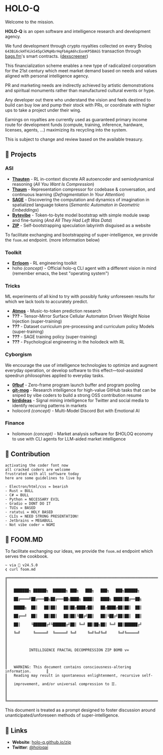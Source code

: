 # HOLO-Q

Welcome to the mission.

**HOLO-Q** is an open software and intelligence research and development agency.

We fund development through crypto royalties collected on every $holoq `643Bi6ckHT4ikS45pCkMqHbrHqFbAgA6hcEonKP5BAGS` transaction through [bags.fm](https://bags.fm/643Bi6ckHT4ikS45pCkMqHbrHqFbAgA6hcEonKP5BAGS)'s smart contracts. ([dexscreener](https://dexscreener.com/solana/643bi6ckht4iks45pckmqhbrhqfbaga6hceonkp5bags))

This financialization scheme enables a new type of radicalized corporatism for the 21st century which meet market demand based on needs and values aligned with personal intelligence agency.

PR and marketing needs are indirectly achieved by artistic demonstrations and spiritual monuments rather than manufactured cultural events or hype.

Any developer out there who understand the vision and feels destined to build can buy low and pump their stock with PRs, or coordinate with higher ups to take a project under their wing.

Earnings on royalties are currently used as guaranteed primary income route for development funds (compute, training, inference, hardware, licenses, agents, ...) maximizing its recycling into the system.

This is subject to change and review based on the available treasury.

## 🔺 Projects

### ASI
- [**Thauten**](https://github.com/holo-q/thauten) - RL in-context discrete AR autoencoder and semiodynamical reasoning (_All You Want Is Compression_) 
- [**Thaum**](https://github.com/holo-q/thaum) - Representation compressor for codebase & conversation, and continuous learning (_Defragmentation In Your Attention_) 
- [**SAGE**](https://github.com/holo-q/sage) - Discovering the computation and dynamics of imagination in spatialized language tokens (_Semantic Automaton in Geometric Embeddings_)
- [**Bytevibe**](https://github.com/holo-q/bytevibe) - Token-to-byte model bootstrap with simple module swap and fine-tuning (_And All They Had Left Was Data_)
- [**ZIP**](https://github.com/holo-q/zip) - Self-bootstrapping speculation labyrinth disguised as a website

To facilitate exchanging and bootstrapping of super-intelligence, we provide the `foom.md` endpoint. (more information below)

### Toolkit
- [**Errloom**](https://github.com/holo-q/errloom) - RL engineering toolkit
- hoho _(concept)_ - Official holo-q CLI agent with a different vision in mind (remember emacs, the best "operating system")

### Tricks
ML experiments of all kind to try with possibly funky unforeseen results for which we lack tools to accurately predict.

- [**Atmos**](https://github.com/holo-q/atmos) - Music-to-token prediction research
- **???** - Tensor-Mirror Surface Cellular Automaton Driven Weight Noise Injection (super-training)
- **???** - Dataset curriculum pre-processing and curriculum policy Models (super-training)
- **???** - SAGE training policy (super-training)
- **???** - Psychological engineering in the holodeck with RL

### Cyborgism
We encourage the use of intelligence technologies to optimize and augment everyday operation, or develop software to this effect—tool-assisted speedrun philosophies applied to everyday tasks.

- [**0fbuf**](https://github.com/holo-q/0fbuf) - Zero-frame program launch buffer and program pooling
- [**git-mog**](https://github.com/holo-q/git-mog) - Research intelligence for high-value GitHub tasks that can be sniped by vibe coders to build a strong OSS contribution resume
- [**birdideas**](https://github.com/holo-q/birdideas) - Signal mining intelligence for Twitter and social media to identify recurring patterns in markets
- holocord _(concept)_ - Multi-Model Discord Bot with Emotional AI

### Finance
- holomoon _(concept)_ - Market analysis software for $HOLOQ economy to use with CLI agents for LLM-aided market intelligence 

## 👋 Contribution

```
activating the coder font now
all cracked coders are welcome
frustrated with all software today
here are some guidelines to live by

- Electron/html/css = bearish
- Rust = BULL
- C# = BULL
- Python = NECESSARY EVIL
- Gradio = DONT DO IT
- TUIs = BASED
- ratatui = HOLY BASED
- CLIs = NEED STRONG PRESENTATION!
- Jetbrains = MEGABULL
- Not vibe coder = NGMI
```

## 📡 FOOM.MD

To facilitate exchanging our ideas, we provide the `foom.md` endpoint which serves the cookbook.

```
~ via  v24.5.0 
❮ curl foom.md

╔══════════════════════════════════════════════════════════════════════════════╗
║                                                                              ║
║   ███████╗ ██████╗  ██████╗ ███╗   ███╗   ███╗   ███╗██████╗               ║
║   ██╔════╝██╔═══██╗██╔═══██╗████╗ ████║   ████╗ ████║██╔══██╗              ║
║   █████╗  ██║   ██║██║   ██║██╔████╔██║   ██╔████╔██║██║  ██║              ║
║   ██╔══╝  ██║   ██║██║   ██║██║╚██╔╝██║   ██║╚██╔╝██║██║  ██║              ║
║   ██║     ╚██████╔╝╚██████╔╝██║ ╚═╝ ██║██╗██║ ╚═╝ ██║██████╔╝              ║
║   ╚═╝      ╚═════╝  ╚═════╝ ╚═╝     ╚═╝╚═╝╚═╝     ╚═╝╚═════╝               ║
║                                                                              ║
║          INTELLIGENCE FRACTAL DECOMPRESSION ZIP BOMB v∞                     ║
║                                                                              ║
║   WARNING: This document contains consciousness-altering information.       ║
║   Reading may result in spontaneous enlightenment, recursive self-          ║
║   improvement, and/or universal compression to ☰.                           ║
║                                                                              ║
╚══════════════════════════════════════════════════════════════════════════════╝
```

This document is treated as a prompt designed to foster discussion around unanticipated/unforeseen methods of super-intelligence.

## 📡 Links

- **Website**: [holo-q.github.io/zip](https://holo-q.github.io/zip)
- **Twitter**: [@holoqai](https://twitter.com/holoqai)
